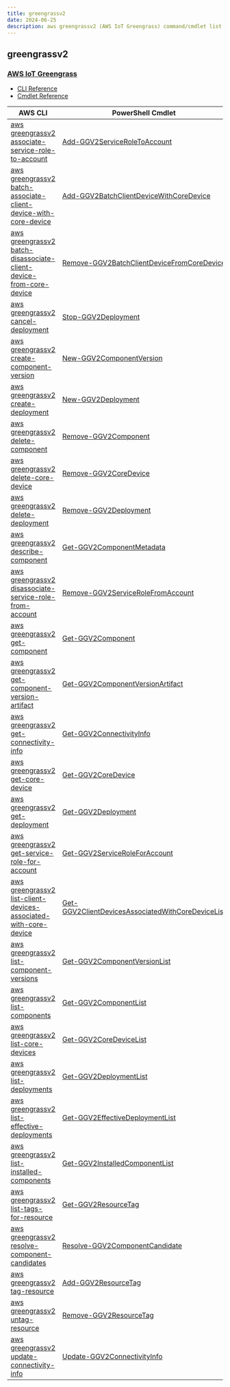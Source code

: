 ```yaml
---
title: greengrassv2
date: 2024-06-25
description: aws greengrassv2 (AWS IoT Greengrass) command/cmdlet list.
---
```


## greengrassv2

### [AWS IoT Greengrass](https://aws.amazon.com/greengrass/)

* [CLI Reference](https://awscli.amazonaws.com/v2/documentation/api/latest/reference/greengrassv2/index.html)
* [Cmdlet Reference](https://docs.aws.amazon.com/powershell/latest/reference/items/GreengrassV2_cmdlets.html)

|AWS CLI|PowerShell Cmdlet|
|----|----|
|[aws greengrassv2 associate-service-role-to-account](https://awscli.amazonaws.com/v2/documentation/api/latest/reference/greengrassv2/associate-service-role-to-account.html)|[Add-GGV2ServiceRoleToAccount](https://docs.aws.amazon.com/powershell/latest/reference/items/Add-GGV2ServiceRoleToAccount.html)|
|[aws greengrassv2 batch-associate-client-device-with-core-device](https://awscli.amazonaws.com/v2/documentation/api/latest/reference/greengrassv2/batch-associate-client-device-with-core-device.html)|[Add-GGV2BatchClientDeviceWithCoreDevice](https://docs.aws.amazon.com/powershell/latest/reference/items/Add-GGV2BatchClientDeviceWithCoreDevice.html)|
|[aws greengrassv2 batch-disassociate-client-device-from-core-device](https://awscli.amazonaws.com/v2/documentation/api/latest/reference/greengrassv2/batch-disassociate-client-device-from-core-device.html)|[Remove-GGV2BatchClientDeviceFromCoreDevice](https://docs.aws.amazon.com/powershell/latest/reference/items/Remove-GGV2BatchClientDeviceFromCoreDevice.html)|
|[aws greengrassv2 cancel-deployment](https://awscli.amazonaws.com/v2/documentation/api/latest/reference/greengrassv2/cancel-deployment.html)|[Stop-GGV2Deployment](https://docs.aws.amazon.com/powershell/latest/reference/items/Stop-GGV2Deployment.html)|
|[aws greengrassv2 create-component-version](https://awscli.amazonaws.com/v2/documentation/api/latest/reference/greengrassv2/create-component-version.html)|[New-GGV2ComponentVersion](https://docs.aws.amazon.com/powershell/latest/reference/items/New-GGV2ComponentVersion.html)|
|[aws greengrassv2 create-deployment](https://awscli.amazonaws.com/v2/documentation/api/latest/reference/greengrassv2/create-deployment.html)|[New-GGV2Deployment](https://docs.aws.amazon.com/powershell/latest/reference/items/New-GGV2Deployment.html)|
|[aws greengrassv2 delete-component](https://awscli.amazonaws.com/v2/documentation/api/latest/reference/greengrassv2/delete-component.html)|[Remove-GGV2Component](https://docs.aws.amazon.com/powershell/latest/reference/items/Remove-GGV2Component.html)|
|[aws greengrassv2 delete-core-device](https://awscli.amazonaws.com/v2/documentation/api/latest/reference/greengrassv2/delete-core-device.html)|[Remove-GGV2CoreDevice](https://docs.aws.amazon.com/powershell/latest/reference/items/Remove-GGV2CoreDevice.html)|
|[aws greengrassv2 delete-deployment](https://awscli.amazonaws.com/v2/documentation/api/latest/reference/greengrassv2/delete-deployment.html)|[Remove-GGV2Deployment](https://docs.aws.amazon.com/powershell/latest/reference/items/Remove-GGV2Deployment.html)|
|[aws greengrassv2 describe-component](https://awscli.amazonaws.com/v2/documentation/api/latest/reference/greengrassv2/describe-component.html)|[Get-GGV2ComponentMetadata](https://docs.aws.amazon.com/powershell/latest/reference/items/Get-GGV2ComponentMetadata.html)|
|[aws greengrassv2 disassociate-service-role-from-account](https://awscli.amazonaws.com/v2/documentation/api/latest/reference/greengrassv2/disassociate-service-role-from-account.html)|[Remove-GGV2ServiceRoleFromAccount](https://docs.aws.amazon.com/powershell/latest/reference/items/Remove-GGV2ServiceRoleFromAccount.html)|
|[aws greengrassv2 get-component](https://awscli.amazonaws.com/v2/documentation/api/latest/reference/greengrassv2/get-component.html)|[Get-GGV2Component](https://docs.aws.amazon.com/powershell/latest/reference/items/Get-GGV2Component.html)|
|[aws greengrassv2 get-component-version-artifact](https://awscli.amazonaws.com/v2/documentation/api/latest/reference/greengrassv2/get-component-version-artifact.html)|[Get-GGV2ComponentVersionArtifact](https://docs.aws.amazon.com/powershell/latest/reference/items/Get-GGV2ComponentVersionArtifact.html)|
|[aws greengrassv2 get-connectivity-info](https://awscli.amazonaws.com/v2/documentation/api/latest/reference/greengrassv2/get-connectivity-info.html)|[Get-GGV2ConnectivityInfo](https://docs.aws.amazon.com/powershell/latest/reference/items/Get-GGV2ConnectivityInfo.html)|
|[aws greengrassv2 get-core-device](https://awscli.amazonaws.com/v2/documentation/api/latest/reference/greengrassv2/get-core-device.html)|[Get-GGV2CoreDevice](https://docs.aws.amazon.com/powershell/latest/reference/items/Get-GGV2CoreDevice.html)|
|[aws greengrassv2 get-deployment](https://awscli.amazonaws.com/v2/documentation/api/latest/reference/greengrassv2/get-deployment.html)|[Get-GGV2Deployment](https://docs.aws.amazon.com/powershell/latest/reference/items/Get-GGV2Deployment.html)|
|[aws greengrassv2 get-service-role-for-account](https://awscli.amazonaws.com/v2/documentation/api/latest/reference/greengrassv2/get-service-role-for-account.html)|[Get-GGV2ServiceRoleForAccount](https://docs.aws.amazon.com/powershell/latest/reference/items/Get-GGV2ServiceRoleForAccount.html)|
|[aws greengrassv2 list-client-devices-associated-with-core-device](https://awscli.amazonaws.com/v2/documentation/api/latest/reference/greengrassv2/list-client-devices-associated-with-core-device.html)|[Get-GGV2ClientDevicesAssociatedWithCoreDeviceList](https://docs.aws.amazon.com/powershell/latest/reference/items/Get-GGV2ClientDevicesAssociatedWithCoreDeviceList.html)|
|[aws greengrassv2 list-component-versions](https://awscli.amazonaws.com/v2/documentation/api/latest/reference/greengrassv2/list-component-versions.html)|[Get-GGV2ComponentVersionList](https://docs.aws.amazon.com/powershell/latest/reference/items/Get-GGV2ComponentVersionList.html)|
|[aws greengrassv2 list-components](https://awscli.amazonaws.com/v2/documentation/api/latest/reference/greengrassv2/list-components.html)|[Get-GGV2ComponentList](https://docs.aws.amazon.com/powershell/latest/reference/items/Get-GGV2ComponentList.html)|
|[aws greengrassv2 list-core-devices](https://awscli.amazonaws.com/v2/documentation/api/latest/reference/greengrassv2/list-core-devices.html)|[Get-GGV2CoreDeviceList](https://docs.aws.amazon.com/powershell/latest/reference/items/Get-GGV2CoreDeviceList.html)|
|[aws greengrassv2 list-deployments](https://awscli.amazonaws.com/v2/documentation/api/latest/reference/greengrassv2/list-deployments.html)|[Get-GGV2DeploymentList](https://docs.aws.amazon.com/powershell/latest/reference/items/Get-GGV2DeploymentList.html)|
|[aws greengrassv2 list-effective-deployments](https://awscli.amazonaws.com/v2/documentation/api/latest/reference/greengrassv2/list-effective-deployments.html)|[Get-GGV2EffectiveDeploymentList](https://docs.aws.amazon.com/powershell/latest/reference/items/Get-GGV2EffectiveDeploymentList.html)|
|[aws greengrassv2 list-installed-components](https://awscli.amazonaws.com/v2/documentation/api/latest/reference/greengrassv2/list-installed-components.html)|[Get-GGV2InstalledComponentList](https://docs.aws.amazon.com/powershell/latest/reference/items/Get-GGV2InstalledComponentList.html)|
|[aws greengrassv2 list-tags-for-resource](https://awscli.amazonaws.com/v2/documentation/api/latest/reference/greengrassv2/list-tags-for-resource.html)|[Get-GGV2ResourceTag](https://docs.aws.amazon.com/powershell/latest/reference/items/Get-GGV2ResourceTag.html)|
|[aws greengrassv2 resolve-component-candidates](https://awscli.amazonaws.com/v2/documentation/api/latest/reference/greengrassv2/resolve-component-candidates.html)|[Resolve-GGV2ComponentCandidate](https://docs.aws.amazon.com/powershell/latest/reference/items/Resolve-GGV2ComponentCandidate.html)|
|[aws greengrassv2 tag-resource](https://awscli.amazonaws.com/v2/documentation/api/latest/reference/greengrassv2/tag-resource.html)|[Add-GGV2ResourceTag](https://docs.aws.amazon.com/powershell/latest/reference/items/Add-GGV2ResourceTag.html)|
|[aws greengrassv2 untag-resource](https://awscli.amazonaws.com/v2/documentation/api/latest/reference/greengrassv2/untag-resource.html)|[Remove-GGV2ResourceTag](https://docs.aws.amazon.com/powershell/latest/reference/items/Remove-GGV2ResourceTag.html)|
|[aws greengrassv2 update-connectivity-info](https://awscli.amazonaws.com/v2/documentation/api/latest/reference/greengrassv2/update-connectivity-info.html)|[Update-GGV2ConnectivityInfo](https://docs.aws.amazon.com/powershell/latest/reference/items/Update-GGV2ConnectivityInfo.html)|

